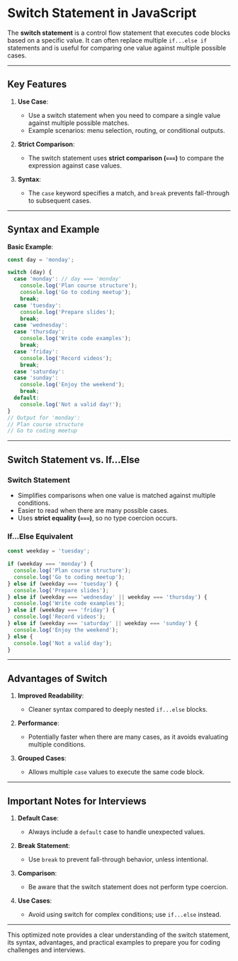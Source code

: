 # Switch Statement in JavaScript

The **switch statement** is a control flow statement that executes code blocks based on a specific value. It can often replace multiple `if...else if` statements and is useful for comparing one value against multiple possible cases.

---

## Key Features

1. **Use Case**:
   - Use a switch statement when you need to compare a single value against multiple possible matches.
   - Example scenarios: menu selection, routing, or conditional outputs.

2. **Strict Comparison**:
   - The switch statement uses **strict comparison (`===`)** to compare the expression against case values.

3. **Syntax**:
   - The `case` keyword specifies a match, and `break` prevents fall-through to subsequent cases.

---

## Syntax and Example

**Basic Example**:
```js
const day = 'monday';

switch (day) {
  case 'monday': // day === 'monday'
    console.log('Plan course structure');
    console.log('Go to coding meetup');
    break;
  case 'tuesday':
    console.log('Prepare slides');
    break;
  case 'wednesday':
  case 'thursday':
    console.log('Write code examples');
    break;
  case 'friday':
    console.log('Record videos');
    break;
  case 'saturday':
  case 'sunday':
    console.log('Enjoy the weekend');
    break;
  default:
    console.log('Not a valid day!');
}
// Output for 'monday':
// Plan course structure
// Go to coding meetup
```

---

## Switch Statement vs. If...Else

### **Switch Statement**
- Simplifies comparisons when one value is matched against multiple conditions.
- Easier to read when there are many possible cases.
- Uses **strict equality (`===`)**, so no type coercion occurs.

### **If...Else Equivalent**
```js
const weekday = 'tuesday';

if (weekday === 'monday') {
  console.log('Plan course structure');
  console.log('Go to coding meetup');
} else if (weekday === 'tuesday') {
  console.log('Prepare slides');
} else if (weekday === 'wednesday' || weekday === 'thursday') {
  console.log('Write code examples');
} else if (weekday === 'friday') {
  console.log('Record videos');
} else if (weekday === 'saturday' || weekday === 'sunday') {
  console.log('Enjoy the weekend');
} else {
  console.log('Not a valid day');
}
```

---

## Advantages of Switch

1. **Improved Readability**:
   - Cleaner syntax compared to deeply nested `if...else` blocks.
   
2. **Performance**:
   - Potentially faster when there are many cases, as it avoids evaluating multiple conditions.

3. **Grouped Cases**:
   - Allows multiple `case` values to execute the same code block.

---

## Important Notes for Interviews

1. **Default Case**:
   - Always include a `default` case to handle unexpected values.

2. **Break Statement**:
   - Use `break` to prevent fall-through behavior, unless intentional.

3. **Comparison**:
   - Be aware that the switch statement does not perform type coercion.

4. **Use Cases**:
   - Avoid using switch for complex conditions; use `if...else` instead.

---

This optimized note provides a clear understanding of the switch statement, its syntax, advantages, and practical examples to prepare you for coding challenges and interviews.
